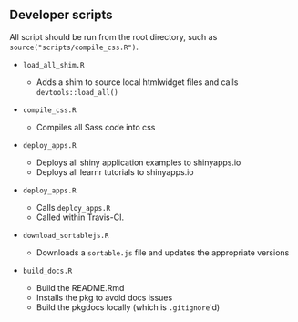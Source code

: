 ## Developer scripts

All script should be run from the root directory, such as `source("scripts/compile_css.R")`.


* `load_all_shim.R`
  * Adds a shim to source local htmlwidget files and calls `devtools::load_all()`

* `compile_css.R`
  * Compiles all Sass code into css

* `deploy_apps.R`
  * Deploys all shiny application examples to shinyapps.io
  * Deploys all learnr tutorials to shinyapps.io

* `deploy_apps.R`
  * Calls `deploy_apps.R`
  * Called within Travis-CI.

* `download_sortablejs.R`
  * Downloads a `sortable.js` file and updates the appropriate versions

* `build_docs.R`
  * Build the README.Rmd
  * Installs the pkg to avoid docs issues
  * Build the pkgdocs locally (which is `.gitignore`'d)
